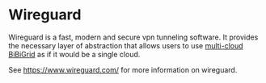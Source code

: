 # Wireguard
Wireguard is a fast, modern and secure vpn tunneling software. It provides the necessary layer of abstraction that allows
users to use [multi-cloud BiBiGrid](../features/multi_cloud.md) as if it would be a single cloud.

See <https://www.wireguard.com/> for more information on wireguard.